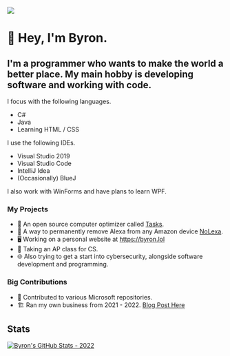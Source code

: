 ![](https://komarev.com/ghpvc/?username=byronbytes)

# 👋 Hey, I'm Byron. 
## I'm a programmer who wants to make the world a better place. My main hobby is developing software and working with code.


I focus with the following languages.

- C#
- Java
- Learning HTML / CSS

I use the following IDEs.

- Visual Studio 2019
- Visual Studio Code
- IntelliJ Idea
- (Occasionally) BlueJ

I also work with WinForms and have plans to learn WPF.


### My Projects
- 🧹 An open source computer optimizer called [Tasks](https://github.com/LiteTools/Tasks).
- 🚫 A way to permanently remove Alexa from any Amazon device [NoLexa](https://github.com/byronbytes/NoLexa).
- 🖥 Working on a personal website at https://byron.lol
- 🏫 Taking an AP class for CS.
- 🌐 Also trying to get a start into cybersecurity, alongside software development and programming.

### Big Contributions
- 🏢 Contributed to various Microsoft repositories.
- 🏗 Ran my own business from 2021 - 2022. [Blog Post Here](https://byron.lol/blog/2022/10/21.html)


## Stats
[![Byron's GitHub Stats - 2022](https://github-readme-stats-one-bice.vercel.app/api?username=byronbytes&include_all_commits=true&count_private=true&role=OWNER,ORGANIZATION_MEMBER,COLLABORATOR&theme=aura)](https://github.com/anuraghazra/github-readme-stats)



